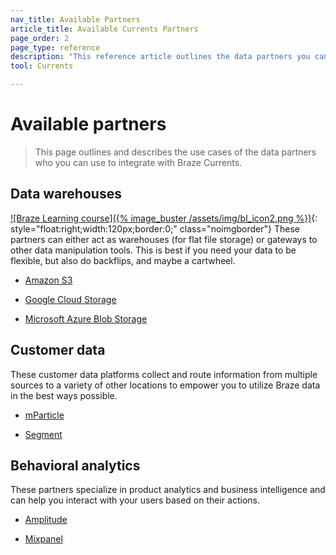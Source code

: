 ```yaml
---
nav_title: Available Partners
article_title: Available Currents Partners
page_order: 2
page_type: reference
description: "This reference article outlines the data partners you can use to integrate with Braze Currents, and their use cases."
tool: Currents

---
```


# Available partners

> This page outlines and describes the use cases of the data partners who you can use to integrate with Braze Currents.

## Data warehouses
[![Braze Learning course]({% image_buster /assets/img/bl_icon2.png %})](https://learning.braze.com/introduction-to-data-warehouses){: style="float:right;width:120px;border:0;" class="noimgborder"}
These partners can either act as warehouses (for flat file storage) or gateways to other data manipulation tools. This is best if you need your data to be flexible, but also do backflips, and maybe a cartwheel.

* [Amazon S3][1]

* [Google Cloud Storage][2]

* [Microsoft Azure Blob Storage][3]


## Customer data

These customer data platforms collect and route information from multiple sources to a variety of other locations to empower you to utilize Braze data in the best ways possible.

* [mParticle][6]

* [Segment][7]


## Behavioral analytics

These partners specialize in product analytics and business intelligence and can help you interact with your users based on their actions.

* [Amplitude][4]

* [Mixpanel][5]



[1]: {{site.baseurl}}/partners/data_and_infrastructure_agility/data_warehouses/amazon_s3/
[2]: {{site.baseurl}}/partners/data_and_infrastructure_agility/data_warehouses/google_cloud_storage_for_currents/
[3]: {{site.baseurl}}/partners/data_and_infrastructure_agility/data_warehouses/microsoft_azure_blob_storage_for_currents/
[4]: {{site.baseurl}}/partners/data_and_infrastructure_agility/analytics/amplitude/amplitude_for_currents/
[5]: {{site.baseurl}}/partners/insights/behavioral_analytics/mixpanel_for_currents/
[6]: {{site.baseurl}}/partners/data_and_infrastructure_agility/customer_data_platform/mParticle/mparticle_for_currents/
[7]: {{site.baseurl}}/partners/data_and_infrastructure_agility/customer_data_platform/segment/segment_for_currents/
